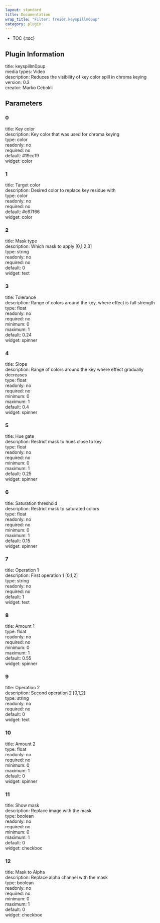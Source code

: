 ```yaml
---
layout: standard
title: Documentation
wrap_title: "Filter: frei0r.keyspillm0pup"
category: plugin
---
```

* TOC
{:toc}

## Plugin Information

title: keyspillm0pup  
media types:
Video  
description: Reduces the visibility of key color spill in chroma keying  
version: 0.3  
creator: Marko Cebokli  

## Parameters

### 0

title: Key color    
description:
Key color that was used for chroma keying  
type: color  
readonly: no  
required: no  
default: #19cc19  
widget: color  

### 1

title: Target color    
description:
Desired color to replace key residue with  
type: color  
readonly: no  
required: no  
default: #c67f66  
widget: color  

### 2

title: Mask type    
description:
Which mask to apply [0,1,2,3]  
type: string  
readonly: no  
required: no  
default: 0  
widget: text  

### 3

title: Tolerance    
description:
Range of colors around the key, where effect is full strength  
type: float  
readonly: no  
required: no  
minimum: 0  
maximum: 1  
default: 0.24  
widget: spinner  

### 4

title: Slope    
description:
Range of colors around the key where effect gradually decreases  
type: float  
readonly: no  
required: no  
minimum: 0  
maximum: 1  
default: 0.4  
widget: spinner  

### 5

title: Hue gate    
description:
Restrict mask to hues close to key  
type: float  
readonly: no  
required: no  
minimum: 0  
maximum: 1  
default: 0.25  
widget: spinner  

### 6

title: Saturation threshold    
description:
Restrict mask to saturated colors  
type: float  
readonly: no  
required: no  
minimum: 0  
maximum: 1  
default: 0.15  
widget: spinner  

### 7

title: Operation 1    
description:
First operation 1 [0,1,2]  
type: string  
readonly: no  
required: no  
default: 1  
widget: text  

### 8

title: Amount 1    
type: float  
readonly: no  
required: no  
minimum: 0  
maximum: 1  
default: 0.55  
widget: spinner  

### 9

title: Operation 2    
description:
Second operation 2 [0,1,2]  
type: string  
readonly: no  
required: no  
default: 0  
widget: text  

### 10

title: Amount 2    
type: float  
readonly: no  
required: no  
minimum: 0  
maximum: 1  
default: 0  
widget: spinner  

### 11

title: Show mask    
description:
Replace image with the mask  
type: boolean  
readonly: no  
required: no  
minimum: 0  
maximum: 1  
default: 0  
widget: checkbox  

### 12

title: Mask to Alpha    
description:
Replace alpha channel with the mask  
type: boolean  
readonly: no  
required: no  
minimum: 0  
maximum: 1  
default: 0  
widget: checkbox  

